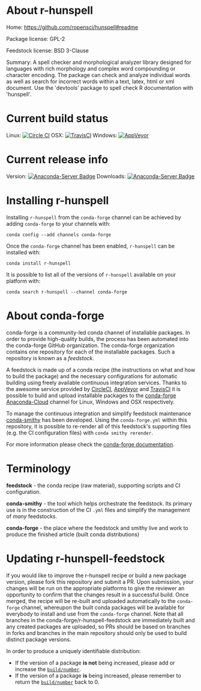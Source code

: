 About r-hunspell
================

Home: https://github.com/ropensci/hunspell#readme

Package license: GPL-2

Feedstock license: BSD 3-Clause

Summary: A spell checker and morphological analyzer library designed for languages with rich morphology and complex word compounding or character encoding. The package can check and analyze individual words as well as search for incorrect words within a text, latex, html or xml document. Use the 'devtools' package to spell check R documentation with 'hunspell'.



Current build status
====================

Linux: [![Circle CI](https://circleci.com/gh/conda-forge/r-hunspell-feedstock.svg?style=shield)](https://circleci.com/gh/conda-forge/r-hunspell-feedstock)
OSX: [![TravisCI](https://travis-ci.org/conda-forge/r-hunspell-feedstock.svg?branch=master)](https://travis-ci.org/conda-forge/r-hunspell-feedstock)
Windows: [![AppVeyor](https://ci.appveyor.com/api/projects/status/github/conda-forge/r-hunspell-feedstock?svg=True)](https://ci.appveyor.com/project/conda-forge/r-hunspell-feedstock/branch/master)

Current release info
====================
Version: [![Anaconda-Server Badge](https://anaconda.org/conda-forge/r-hunspell/badges/version.svg)](https://anaconda.org/conda-forge/r-hunspell)
Downloads: [![Anaconda-Server Badge](https://anaconda.org/conda-forge/r-hunspell/badges/downloads.svg)](https://anaconda.org/conda-forge/r-hunspell)

Installing r-hunspell
=====================

Installing `r-hunspell` from the `conda-forge` channel can be achieved by adding `conda-forge` to your channels with:

```
conda config --add channels conda-forge
```

Once the `conda-forge` channel has been enabled, `r-hunspell` can be installed with:

```
conda install r-hunspell
```

It is possible to list all of the versions of `r-hunspell` available on your platform with:

```
conda search r-hunspell --channel conda-forge
```


About conda-forge
=================

conda-forge is a community-led conda channel of installable packages.
In order to provide high-quality builds, the process has been automated into the
conda-forge GitHub organization. The conda-forge organization contains one repository
for each of the installable packages. Such a repository is known as a *feedstock*.

A feedstock is made up of a conda recipe (the instructions on what and how to build
the package) and the necessary configurations for automatic building using freely
available continuous integration services. Thanks to the awesome service provided by
[CircleCI](https://circleci.com/), [AppVeyor](http://www.appveyor.com/)
and [TravisCI](https://travis-ci.org/) it is possible to build and upload installable
packages to the [conda-forge](https://anaconda.org/conda-forge)
[Anaconda-Cloud](http://docs.anaconda.org/) channel for Linux, Windows and OSX respectively.

To manage the continuous integration and simplify feedstock maintenance
[conda-smithy](http://github.com/conda-forge/conda-smithy) has been developed.
Using the ``conda-forge.yml`` within this repository, it is possible to re-render all of
this feedstock's supporting files (e.g. the CI configuration files) with ``conda smithy rerender``.

For more information please check the [conda-forge documentation](https://conda-forge.org/docs/).

Terminology
===========

**feedstock** - the conda recipe (raw material), supporting scripts and CI configuration.

**conda-smithy** - the tool which helps orchestrate the feedstock.
                   Its primary use is in the construction of the CI ``.yml`` files
                   and simplify the management of *many* feedstocks.

**conda-forge** - the place where the feedstock and smithy live and work to
                  produce the finished article (built conda distributions)


Updating r-hunspell-feedstock
=============================

If you would like to improve the r-hunspell recipe or build a new
package version, please fork this repository and submit a PR. Upon submission,
your changes will be run on the appropriate platforms to give the reviewer an
opportunity to confirm that the changes result in a successful build. Once
merged, the recipe will be re-built and uploaded automatically to the
`conda-forge` channel, whereupon the built conda packages will be available for
everybody to install and use from the `conda-forge` channel.
Note that all branches in the conda-forge/r-hunspell-feedstock are
immediately built and any created packages are uploaded, so PRs should be based
on branches in forks and branches in the main repository should only be used to
build distinct package versions.

In order to produce a uniquely identifiable distribution:
 * If the version of a package **is not** being increased, please add or increase
   the [``build/number``](http://conda.pydata.org/docs/building/meta-yaml.html#build-number-and-string).
 * If the version of a package **is** being increased, please remember to return
   the [``build/number``](http://conda.pydata.org/docs/building/meta-yaml.html#build-number-and-string)
   back to 0.